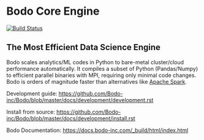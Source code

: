 # Bodo Core Engine

[![Build Status](https://dev.azure.com/bodo-inc/Bodo/_apis/build/status/Bodo-inc.Bodo?branchName=master)](https://dev.azure.com/bodo-inc/Bodo/_build/latest?definitionId=1&branchName=master)

## The Most Efficient Data Science Engine

Bodo scales analytics/ML codes in Python
to bare-metal cluster/cloud performance automatically.
It compiles a subset of Python (Pandas/Numpy) to efficient parallel binaries
with MPI, requiring only minimal code changes.
Bodo is orders of magnitude faster than
alternatives like [Apache Spark](http://spark.apache.org).


Development guide: https://github.com/Bodo-inc/Bodo/blob/master/docs/development/development.rst

Install from source: https://github.com/Bodo-inc/Bodo/blob/master/docs/development/install.rst

Bodo Documentation: https://docs.bodo-inc.com/_build/html/index.html
